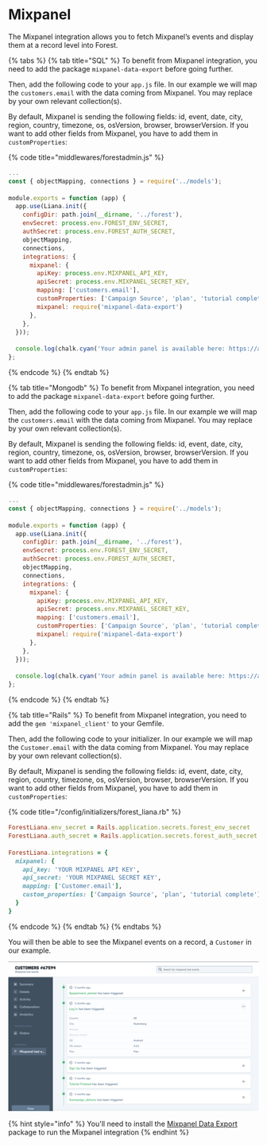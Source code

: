 # Mixpanel

The Mixpanel integration allows you to fetch Mixpanel’s events and display them at a record level into Forest.

{% tabs %}
{% tab title="SQL" %}
To benefit from Mixpanel integration, you need to add the package `mixpanel-data-export` before going further.

Then, add the following code to your `app.js` file. In our example we will map the `customers.email` with the data coming from Mixpanel. You may replace by your own relevant collection(s).

By default, Mixpanel is sending the following fields: id, event, date, city, region, country, timezone, os, osVersion, browser, browserVersion. If you want to add other fields from Mixpanel, you have to add them in `customProperties`:

{% code title="middlewares/forestadmin.js" %}
```javascript
...
const { objectMapping, connections } = require('../models');

module.exports = function (app) {
  app.use(Liana.init({
    configDir: path.join(__dirname, '../forest'),
    envSecret: process.env.FOREST_ENV_SECRET,
    authSecret: process.env.FOREST_AUTH_SECRET,
    objectMapping,
    connections,
    integrations: {
      mixpanel: {
        apiKey: process.env.MIXPANEL_API_KEY,
        apiSecret: process.env.MIXPANEL_SECRET_KEY,
        mapping: ['customers.email'],
        customProperties: ['Campaign Source', 'plan', 'tutorial complete'],
        mixpanel: require('mixpanel-data-export')
      },
    },
  }));

  console.log(chalk.cyan('Your admin panel is available here: https://app.forestadmin.com/projects'));
};
```
{% endcode %}
{% endtab %}

{% tab title="Mongodb" %}
To benefit from Mixpanel integration, you need to add the package `mixpanel-data-export` before going further.

Then, add the following code to your `app.js` file. In our example we will map the `customers.email` with the data coming from Mixpanel. You may replace by your own relevant collection(s).

By default, Mixpanel is sending the following fields: id, event, date, city, region, country, timezone, os, osVersion, browser, browserVersion. If you want to add other fields from Mixpanel, you have to add them in `customProperties`:

{% code title="middlewares/forestadmin.js" %}
```javascript
...
const { objectMapping, connections } = require('../models');

module.exports = function (app) {
  app.use(Liana.init({
    configDir: path.join(__dirname, '../forest'),
    envSecret: process.env.FOREST_ENV_SECRET,
    authSecret: process.env.FOREST_AUTH_SECRET,
    objectMapping,
    connections,
    integrations: {
      mixpanel: {
        apiKey: process.env.MIXPANEL_API_KEY,
        apiSecret: process.env.MIXPANEL_SECRET_KEY,
        mapping: ['customers.email'],
        customProperties: ['Campaign Source', 'plan', 'tutorial complete'],
        mixpanel: require('mixpanel-data-export')
      },
    },
  }));

  console.log(chalk.cyan('Your admin panel is available here: https://app.forestadmin.com/projects'));
};
```
{% endcode %}
{% endtab %}

{% tab title="Rails" %}
To benefit from Mixpanel integration, you need to add the `gem 'mixpanel_client'` to your Gemfile.

Then, add the following code to your initializer. In our example we will map the `Customer.email` with the data coming from Mixpanel. You may replace by your own relevant collection(s).

By default, Mixpanel is sending the following fields: id, event, date, city, region, country, timezone, os, osVersion, browser, browserVersion. If you want to add other fields from Mixpanel, you have to add them in `customProperties`:

{% code title="/config/initializers/forest_liana.rb" %}
```ruby
ForestLiana.env_secret = Rails.application.secrets.forest_env_secret
ForestLiana.auth_secret = Rails.application.secrets.forest_auth_secret

ForestLiana.integrations = {
  mixpanel: {
    api_key: 'YOUR MIXPANEL API KEY',
    api_secret: 'YOUR MIXPANEL SECRET KEY',
    mapping: ['Customer.email'],
    custom_properties: ['Campaign Source', 'plan', 'tutorial complete'],
  }
}
```
{% endcode %}
{% endtab %}
{% endtabs %}

You will then be able to see the Mixpanel events on a record, a `Customer` in our example.

![](<../../.gitbook/assets/image (68).png>)

{% hint style="info" %}
You'll need to install the [Mixpanel Data Export](https://www.npmjs.com/package/mixpanel-data-export) package to run the Mixpanel integration
{% endhint %}
